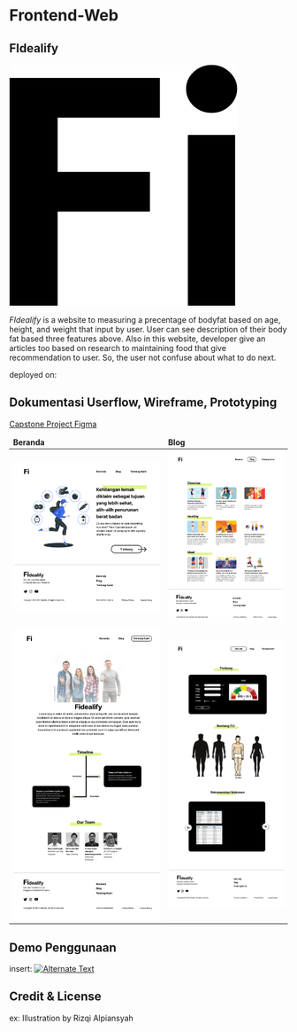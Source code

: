 # Frontend-Web 

## FIdealify

![alt text](https://github.com/C22-007/Frontend-Web/blob/main/4-page-Fidealify/2.%20blog/img/Fi-logo-medium.png)

*FIdealify* is a website to measuring a precentage of bodyfat based on age, height, and weight that input by user. User can see description of their body fat based three features above. Also in this website, developer give an articles too based on research to maintaining food that give recommendation to user. So, the user not confuse about what to do next.

deployed on: <!--link heroku / hosting-->

## Dokumentasi Userflow, Wireframe, Prototyping

[Capstone Project Figma](https://www.figma.com/file/gGrrQS1yUyRdhBB0obdS8i/Capstone-Project-SIB?node-id=1%3A877&t=UaX3SpELFDKzESGs-1)


<table>
	<thead>
		<td>
			<b>Beranda</b>
		</td>
		<td>
			<b>Blog</b>
		</td>
	</thead>
	<tr>
		<td>
			<img width="300" alt="code-one" src="https://github.com/C22-007/Frontend-Web/blob/main/4-page-Fidealify/Beranda.png">
		</td>
		<td>
			<img width="300" alt="render-one" src="https://github.com/C22-007/Frontend-Web/blob/main/4-page-Fidealify/Blog.png">
		</td>
	</tr>
	<tr>
		<td>
			<img width="381" alt="code-two" src="https://github.com/C22-007/Frontend-Web/blob/main/4-page-Fidealify/About.png">
		</td>
		<td>
			<img width="307" alt="render-two" src="https://github.com/C22-007/Frontend-Web/blob/main/4-page-Fidealify/Measure.png">
		</td>
	</tr>
</table>

## Demo Penggunaan
insert: <!--video-->
[![Alternate Text]({[image-url](https://github.com/C22-007/Frontend-Web/blob/main/4-page-Fidealify/thumbnail%20video.JPG)})]({https://www.youtube.com/watch?v=aTx6s5Vhac0} "Demo")

## Credit & License
ex: Illustration by Rizqi Alpiansyah
